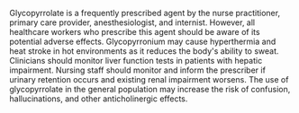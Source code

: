 Glycopyrrolate is a frequently prescribed agent by the nurse practitioner, primary care provider, anesthesiologist, and internist. However, all healthcare workers who prescribe this agent should be aware of its potential adverse effects. Glycopyrronium may cause hyperthermia and heat stroke in hot environments as it reduces the body's ability to sweat. Clinicians should monitor liver function tests in patients with hepatic impairment. Nursing staff should monitor and inform the prescriber if urinary retention occurs and existing renal impairment worsens. The use of glycopyrrolate in the general population may increase the risk of confusion, hallucinations, and other anticholinergic effects.